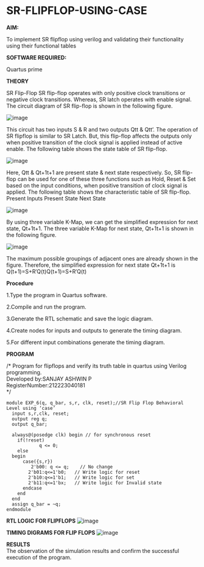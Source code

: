 # SR-FLIPFLOP-USING-CASE

**AIM:**

To implement  SR flipflop using verilog and validating their functionality using their functional tables

**SOFTWARE REQUIRED:**

Quartus prime

**THEORY**

SR Flip-Flop SR flip-flop operates with only positive clock transitions or negative clock transitions. Whereas, SR latch operates with enable signal. The circuit diagram of SR flip-flop is shown in the following figure.

![image](https://github.com/naavaneetha/SR-FLIPFLOP-USING-CASE/assets/154305477/0f710028-ad52-4d3e-9276-8714cf023a25)

 
This circuit has two inputs S & R and two outputs Qtt & Qtt’. The operation of SR flipflop is similar to SR Latch. But, this flip-flop affects the outputs only when positive transition of the clock signal is applied instead of active enable. The following table shows the state table of SR flip-flop.

![image](https://github.com/naavaneetha/SR-FLIPFLOP-USING-CASE/assets/154305477/dabfc4f4-87e3-4cbc-9472-f89ee1b5ed30)

 
Here, Qtt & Qt+1t+1 are present state & next state respectively. So, SR flip-flop can be used for one of these three functions such as Hold, Reset & Set based on the input conditions, when positive transition of clock signal is applied. The following table shows the characteristic table of SR flip-flop. Present Inputs Present State Next State

![image](https://github.com/naavaneetha/SR-FLIPFLOP-USING-CASE/assets/154305477/dd90d16c-aec5-4290-a586-e2346b1e9eb5)

 
By using three variable K-Map, we can get the simplified expression for next state, Qt+1t+1. The three variable K-Map for next state, Qt+1t+1 is shown in the following figure.

![image](https://github.com/naavaneetha/SR-FLIPFLOP-USING-CASE/assets/154305477/473efad6-d70b-4ca7-aeb7-898bbfca319f)

 
The maximum possible groupings of adjacent ones are already shown in the figure. Therefore, the simplified expression for next state Qt+1t+1 is Q(t+1)=S+R′Q(t)Q(t+1)=S+R′Q(t)

**Procedure**

1.Type the program in Quartus software.   

2.Compile and run the program.   

3.Generate the RTL schematic and save the logic diagram.  

4.Create nodes for inputs and outputs to generate the timing diagram.   

5.For different input combinations generate the timing diagram.   

**PROGRAM**

/* Program for flipflops and verify its truth table in quartus using Verilog programming.    
Developed by:SANJAY ASHWIN P   
RegisterNumber:212223040181    
*/
```
module EXP_6(q, q_bar, s,r, clk, reset);//SR Flip Flop Behavioral Level using ‘case’ 
  input s,r,clk, reset;
  output reg q;
  output q_bar;
 
  always@(posedge clk) begin // for synchronous reset
    if(!reset)       
			q <= 0;
    else 
  begin
      case({s,r})       
	     2'b00: q <= q;    // No change
        2'b01:q<=1'b0;   // Write logic for reset
        2'b10:q<=1'b1;   // Write logic for set
        2'b11:q<=1'bx;   // Write logic for Invalid state
      endcase
    end
  end
  assign q_bar = ~q;
endmodule
```




**RTL LOGIC FOR FLIPFLOPS**
![image](https://github.com/sanjayashwinP/SR-FLIPFLOP-USING-CASE/assets/147473265/29656b46-b8d4-41e7-9bfb-ad6889082dc1)

**TIMING DIGRAMS FOR FLIP FLOPS**
![image](https://github.com/sanjayashwinP/SR-FLIPFLOP-USING-CASE/assets/147473265/14c0400f-7978-4205-b332-e8fba2c3587b)

**RESULTS**    
The observation of the simulation results and confirm the successful execution of the program.


